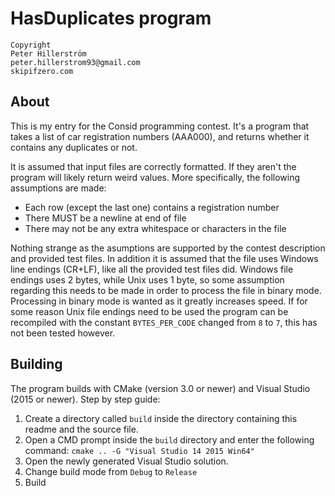 # HasDuplicates program

	Copyright
	Peter Hillerström
	peter.hillerstrom93@gmail.com
	skipifzero.com

## About

This is my entry for the Consid programming contest. It's a program that takes a list of car registration numbers (AAA000), and returns whether it contains any duplicates or not.

It is assumed that input files are correctly formatted. If they aren't the program will likely return weird values. More specifically, the following assumptions are made:

* Each row (except the last one) contains a registration number
* There MUST be a newline at end of file
* There may not be any extra whitespace or characters in the file

Nothing strange as the asumptions are supported by the contest description and provided test files. In addition it is assumed that the file uses Windows line endings (CR+LF), like all the provided test files did. Windows file endings uses 2 bytes, while Unix uses 1 byte, so some assumption regarding this needs to be made in order to process the file in binary mode. Processing in binary mode is wanted as it greatly increases speed. If for some reason Unix file endings need to be used the program can be recompiled with the constant `BYTES_PER_CODE` changed from `8` to `7`, this has not been tested however.

## Building

The program builds with CMake (version 3.0 or newer) and Visual Studio (2015 or newer). Step by step guide:

1. Create a directory called `build` inside the directory containing this readme and the source file.
2. Open a CMD prompt inside the `build` directory and enter the following command: `cmake .. -G "Visual Studio 14 2015 Win64"`
3. Open the newly generated Visual Studio solution.
4. Change build mode from `Debug` to `Release`
5. Build
